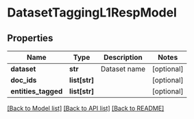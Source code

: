 # DatasetTaggingL1RespModel

## Properties
Name | Type | Description | Notes
------------ | ------------- | ------------- | -------------
**dataset** | **str** | Dataset name | [optional] 
**doc_ids** | **list[str]** |  | [optional] 
**entities_tagged** | **list[str]** |  | [optional] 

[[Back to Model list]](../README.md#documentation-for-models) [[Back to API list]](../README.md#documentation-for-api-endpoints) [[Back to README]](../README.md)


